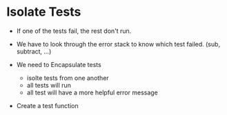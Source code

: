 # Isolate Tests
* If one of the tests fail, the rest don't run.
* We have to look through the error stack to know which test failed. (sub, subtract, ...)
* We need to Encapsulate tests
  * isolte tests from one another
  * all tests will run
  * all test will have a more helpful error message

* Create a test function
